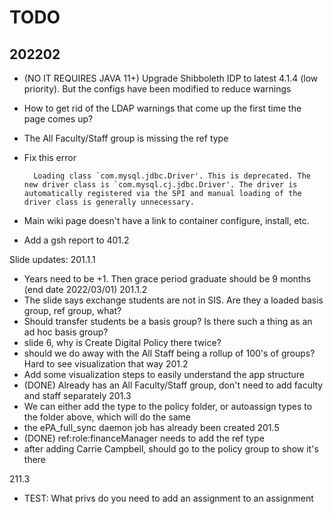 TODO
=====


202202
-------

- (NO IT REQUIRES JAVA 11+) Upgrade Shibboleth IDP to latest 4.1.4 (low priority). But the configs have been modified to reduce warnings
- How to get rid of the LDAP warnings that come up the first time the page comes up?
- The All Faculty/Staff group is missing the ref type
- Fix this error

        Loading class `com.mysql.jdbc.Driver'. This is deprecated. The new driver class is `com.mysql.cj.jdbc.Driver'. The driver is automatically registered via the SPI and manual loading of the driver class is generally unnecessary.
- Main wiki page doesn't have a link to container configure, install, etc.
- Add a gsh report to 401.2

Slide updates:
201.1.1
- Years need to be +1. Then grace period graduate should be 9 months (end date 2022/03/01)
201.1.2
- The slide says exchange students are not in SIS. Are they a loaded basis group, ref group, what?
- Should transfer students be a basis group? Is there such a thing as an ad hoc basis group?
- slide 6, why is Create Digital Policy there twice?
- should we do away with the All Staff being a rollup of 100's of groups? Hard to see visualization that way
201.2
- Add some visualization steps to easily understand the app structure
- (DONE) Already has an All Faculty/Staff group, don't need to add faculty and staff separately
201.3
- We can either add the type to the policy folder, or autoassign types to the folder above, which will do the same
- the ePA_full_sync daemon job has already been created
201.5
- (DONE) ref:role:financeManager needs to add the ref type
- after adding Carrie Campbell, should go to the policy group to show it's there


211.3
- TEST: What privs do you need to add an assignment to an assignment
